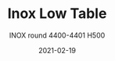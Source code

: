 ---
designer: "Pedrali R&D"
description: "Inox%20is%20a%20simple%20and%20functional%20table%2C%20defined%20by%20a%20geometry%20that%20makes%20it%20suitable%20for%20different%20contexts.%20Coffee%20table%20with%20sand-blasted%20cast-iron%20round%20central%20base%2C%20stainless%20steel%20column%20and%20cover%20base.%20Round%20top%20available%20in%20different%20sizes%20and%20finishes."
image_primary: "img/Inox_4400-4401_H500_01_zoom.jpg"
image_secondary: "../../../images/blank.png"
manufacturer: "Pedrali"
href: "https://www.pedrali.it/en/products/catalog/Table-INOX-4400-4401_H500/"
subtitle: "INOX round 4400-4401 H500"
tags: 
  - "Pedrali"
  - "Central Base Tables"
title: "Inox Low Table"
category: "Central Base Tables"
slug: "/manufacturers/pedrali/central-base-tables/pedrali-r-d-inox-low-table"
date: "2021-02-19"
---
